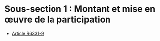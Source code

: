 # Sous-section 1 : Montant et mise en œuvre de la participation

* [Article R6331-9](./LEGIARTI000029408622.md)
